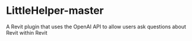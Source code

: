 # LittleHelper-master
 A Revit plugin that uses the OpenAI API to allow users ask questions about Revit within Revit 
